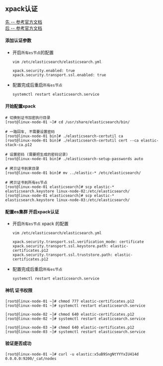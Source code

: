 ## xpack认证
[先 -- 参考官方文档](https://www.elastic.co/guide/en/elasticsearch/reference/7.17/security-basic-setup.html)  
[后 -- 参考官方文档](https://www.elastic.co/guide/en/elasticsearch/reference/7.17/security-minimal-setup.html)
#### 添加认证参数
- 开启`所有es节点`的配置  
  ``` shell
  vim /etc/elasticsearch/elasticsearch.yml

  xpack.security.enabled: true
  xpack.security.transport.ssl.enabled: true
  ```
- 配置完成后重启`所有es节点`
  ``` shell
  systemctl restart elasticsearch.service
  ```

#### 开始配置xpack
``` shell
# 切换到证书加密执行目录
[root@linux-node-01 ~]# cd /usr/share/elasticsearch/bin/

# 一路回车, 不需要设置密码
[root@linux-node-01 bin]# ./elasticsearch-certutil ca
[root@linux-node-01 bin]# ./elasticsearch-certutil cert --ca elastic-stack-ca.p12

# 设置密码 (需要把生成的密码记录)
[root@linux-node-01 bin]# ./elasticsearch-setup-passwords auto

# 拷贝证书到家目录
[root@linux-node-01 bin]# mv ../elastic-* /etc/elasticsearch/

# 拷贝证书到所有es节点
[root@linux-node-01 elasticsearch]# scp elastic-* elasticsearch.keystore linux-node-02:/etc/elasticsearch/
[root@linux-node-01 elasticsearch]# scp elastic-* elasticsearch.keystore linux-node-03:/etc/elasticsearch/
```
#### 配置es集群 开启xpack认证
- 开启`所有es节点` xpack 的配置
  ``` shell
  vim /etc/elasticsearch/elasticsearch.yml

  xpack.security.transport.ssl.verification_mode: certificate
  xpack.security.transport.ssl.keystore.path: elastic-certificates.p12
  xpack.security.transport.ssl.truststore.path: elastic-certificates.p12
  ```
- 配置完成后重启`所有es节点`
  ``` shell
  systemctl restart elasticsearch.service
  ```
#### 神坑  证书权限
``` shell
[root@linux-node-01 ~]# chmod 777 elastic-certificates.p12
[root@linux-node-01 ~]# systemctl restart elasticsearch.service

[root@linux-node-02 ~]# chmod 640 elastic-certificates.p12
[root@linux-node-02 ~]# systemctl restart elasticsearch.service

[root@linux-node-03 ~]# chmod 640 elastic-certificates.p12
[root@linux-node-03 ~]# systemctl restart elasticsearch.service
```

#### 验证是否成功
``` shell
[root@linux-node-01 ~]# curl -u elastic:x5uB9SngNtYYYxIU414d 0.0.0.0:9200/_cat/nodes
```
